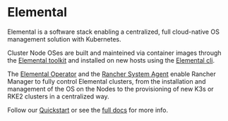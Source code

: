 # Elemental

Elemental is a software stack enabling a centralized, full cloud-native OS management solution with Kubernetes.

Cluster Node OSes are built and mainteined via container images through the [Elemental toolkit](https://rancher.github.io/elemental-toolkit/) and installed on new hosts using the [Elemental cli](https://github.com/rancher/elemental-cli).

The [Elemental Operator](https://github.com/rancher/elemental-operator) and the [Rancher System Agent](https://github.com/rancher/system-agent) enable Rancher Manager to fully control Elemental clusters, from the installation and management of the OS on the Nodes to the provisioning of new K3s or RKE2 clusters in a centralized way.

Follow our [Quickstart](https://rancher.github.io/elemental/quickstart/) or see the [full docs](https://rancher.github.io/elemental/) for more info.